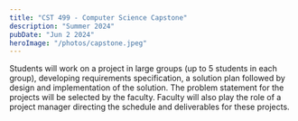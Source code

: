 ```yaml
---
title: "CST 499 - Computer Science Capstone"
description: "Summer 2024"
pubDate: "Jun 2 2024"
heroImage: "/photos/capstone.jpeg"
---
```


Students will work on a project in large groups (up to 5 students in each group), developing
requirements specification, a solution plan followed by design and implementation of the solution.
The problem statement for the projects will be selected by the faculty. Faculty will also play the
role of a project manager directing the schedule and deliverables for these projects.

